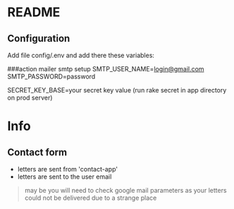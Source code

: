 # README

## Configuration

Add file config/.env and add there these variables:

###action mailer smtp setup
SMTP_USER_NAME=login@gmail.com
SMTP_PASSWORD=password

SECRET_KEY_BASE=your secret key value (run rake secret in app directory on prod server)

# Info
## Contact form
* letters are sent from 'contact-app'
* letters are sent to the user email


> may be you will need to check google mail parameters as your letters could not be delivered due to a strange place

